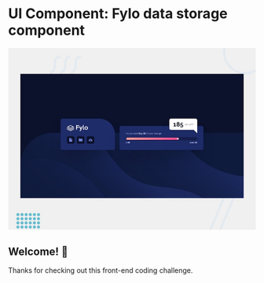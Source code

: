 # UI Component: Fylo data storage component

![Design preview for the Fylo data storage component coding challenge](./design/desktop-preview.jpg)

## Welcome! 👋

Thanks for checking out this front-end coding challenge.
